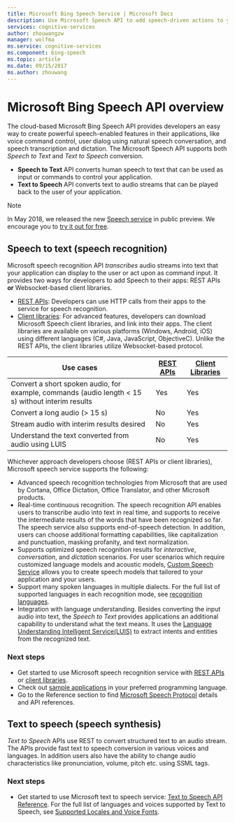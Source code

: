 ```yaml
---
title: Microsoft Bing Speech Service | Microsoft Docs
description: Use Microsoft Speech API to add speech-driven actions to your apps, including real-time interaction with users.
services: cognitive-services
author: zhouwangzw
manager: wolfma
ms.service: cognitive-services
ms.component: bing-speech
ms.topic: article
ms.date: 09/15/2017
ms.author: zhouwang
---
```


# Microsoft Bing Speech API overview

The cloud-based Microsoft Bing Speech API provides developers an easy way to create powerful speech-enabled features in their applications, like voice command control, user dialog using natural speech conversation, and speech transcription and dictation. The Microsoft Speech API supports both *Speech to Text* and *Text to Speech* conversion.

- **Speech to Text** API converts human speech to text that can be used as input or commands to control your application.
- **Text to Speech** API converts text to audio streams that can be played back to the user of your application.

> [!NOTE] 
> In May 2018, we released the new [Speech service](/speech-service/overview.md) in public preview. We encourage you to [try it out for free](/speech-service/get-started.md).

## Speech to text (speech recognition)

Microsoft speech recognition API *transcribes* audio streams into text that your application can display to the user or act upon as command input. It provides two ways for developers to add Speech to their apps: REST APIs **or** Websocket-based client libraries.

- [REST APIs](GetStarted/GetStartedREST.md): Developers can use HTTP calls from their apps to the service for speech recognition.
- [Client libraries](GetStarted/GetStartedClientLibraries.md): For advanced features, developers can download Microsoft Speech client libraries, and link into their apps.  The client libraries are available on various platforms (Windows, Android, iOS) using different languages (C#, Java, JavaScript, ObjectiveC). Unlike the REST APIs, the client libraries utilize Websocket-based protocol.

| Use cases | [REST APIs](GetStarted/GetStartedREST.md) | [Client Libraries](GetStarted/GetStartedClientLibraries.md) |
|-----|-----|-----|
| Convert a short spoken audio, for example, commands (audio length < 15 s) without interim results | Yes | Yes |
| Convert a long audio (> 15 s) | No | Yes |
| Stream audio with interim results desired | No | Yes |
| Understand the text converted from audio using LUIS | No | Yes |

Whichever approach developers choose (REST APIs or client libraries), Microsoft speech service supports the following:

- Advanced speech recognition technologies from Microsoft that are used by Cortana, Office Dictation, Office Translator, and other Microsoft products.
- Real-time continuous recognition. The speech recognition API enables users to transcribe audio into text in real time, and supports to receive the intermediate results of the words that have been recognized so far. The speech service also supports end-of-speech detection. In addition, users can choose additional formatting capabilities, like capitalization and punctuation, masking profanity, and text normalization.
- Supports optimized speech recognition results for *interactive*, *conversation*, and *dictation* scenarios. For user scenarios which require customized language models and acoustic models, [Custom Speech Service](../custom-speech-service/cognitive-services-custom-speech-home.md) allows you to create speech models that tailored to your application and your users.
- Support many spoken languages in multiple dialects. For the full list of supported languages in each recognition mode, see [recognition languages](api-reference-rest/supportedlanguages.md).
- Integration with language understanding. Besides converting the input audio into text, the *Speech to Text* provides applications an additional capability to understand what the text means. It uses the [Language Understanding Intelligent Service(LUIS)](../LUIS/what-is-luis.md) to extract intents and entities from the recognized text.

### Next steps

- Get started to use Microsoft speech recognition service with [REST APIs](GetStarted/GetStartedREST.md) or [client libraries](GetStarted/GetStartedClientLibraries.md).
- Check out [sample applications](samples.md) in your preferred programming language.
- Go to the Reference section to find [Microsoft Speech Protocol](API-Reference-REST/websocketprotocol.md) details and API references.

## Text to speech (speech synthesis)

*Text to Speech* APIs use REST to convert structured text to an audio stream. The APIs provide fast text to speech conversion in various voices and languages. In addition users also have the ability to change audio characteristics like pronunciation, volume, pitch etc. using SSML tags.

### Next steps

- Get started to use Microsoft text to speech service: [Text to Speech API Reference](api-reference-rest/bingvoiceoutput.md). For the full list of languages and voices supported by Text to Speech, see [Supported Locales and Voice Fonts](api-reference-rest/bingvoiceoutput.md#SupLocales).

